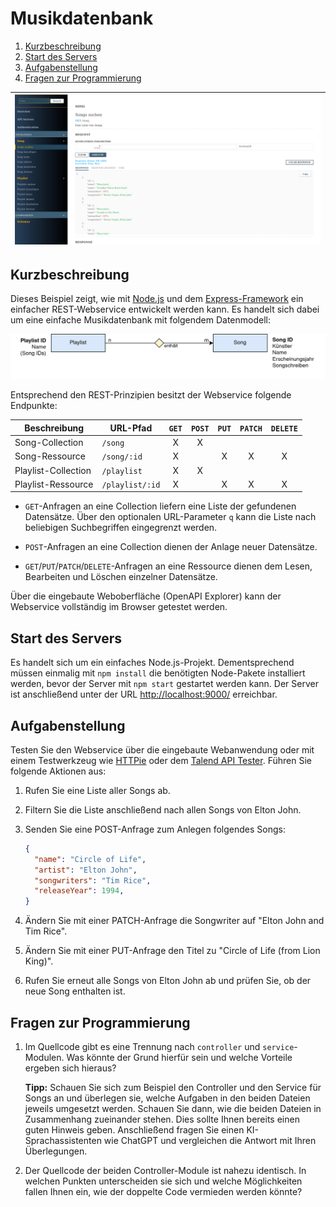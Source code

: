 Musikdatenbank
==============

1. [Kurzbeschreibung](#kurzbeschreibung)
1. [Start des Servers](#start-des-servers)
1. [Aufgabenstellung](#aufgabenstellung)
1. [Fragen zur Programmierung](#fragen-zur-programmierung)

|![Screenshot](screenshot.png)|
|---|

Kurzbeschreibung
----------------

Dieses Beispiel zeigt, wie mit [Node.js](https://nodejs.org/) und dem
[Express-Framework](http://expressjs.com/) ein einfacher REST-Webservice
entwickelt werden kann. Es handelt sich dabei um eine einfache Musikdatenbank
mit folgendem Datenmodell:

![Datenmodell des Webservices](datenmodell.png)

Entsprechend den REST-Prinzipien besitzt der Webservice folgende Endpunkte:

| Beschreibung        |**URL-Pfad**     | `GET` | `POST` | `PUT` | `PATCH` | `DELETE` |
|---------------------|-----------------| :---: | :---:  | :---: | :---:   | :---:    |
| Song-Collection     | `/song`         | X     | X      |       |         |          |
| Song-Ressource      | `/song/:id`     | X     |        | X     | X       | X        |
| Playlist-Collection | `/playlist`     | X     | X      |       |         |          |
| Playlist-Ressource  | `/playlist/:id` | X     |        | X     | X       | X        |

* `GET`-Anfragen an eine Collection liefern eine Liste der gefundenen Datensätze. Über
  den optionalen URL-Parameter `q` kann die Liste nach beliebigen Suchbegriffen
  eingegrenzt werden.

* `POST`-Anfragen an eine Collection dienen der Anlage neuer Datensätze.

* `GET`/`PUT`/`PATCH`/`DELETE`-Anfragen an eine Ressource dienen dem Lesen, Bearbeiten und
  Löschen einzelner Datensätze.

Über die eingebaute Weboberfläche (OpenAPI Explorer) kann der Webservice vollständig
im Browser getestet werden.

Start des Servers
-----------------

Es handelt sich um ein einfaches Node.js-Projekt. Dementsprechend müssen einmalig
mit `npm install` die benötigten Node-Pakete installiert werden, bevor der Server
mit `npm start` gestartet werden kann. Der Server ist anschließend unter der URL
[http://localhost:9000/](http://localhost:9000/) erreichbar.

Aufgabenstellung
----------------

Testen Sie den Webservice über die eingebaute Webanwendung oder mit einem Testwerkzeug
wie [HTTPie](https://httpie.io/) oder dem [Talend API Tester](https://chromewebstore.google.com/detail/talend-api-tester-free-ed/aejoelaoggembcahagimdiliamlcdmfm).
Führen Sie folgende Aktionen aus:

1. Rufen Sie eine Liste aller Songs ab.

1. Filtern Sie die Liste anschließend nach allen Songs von Elton John.

1. Senden Sie eine POST-Anfrage zum Anlegen folgendes Songs:

   ```json
   {
     "name": "Circle of Life",
     "artist": "Elton John",
     "songwriters": "Tim Rice",
     "releaseYear": 1994,
   }
   ```

1. Ändern Sie mit einer PATCH-Anfrage die Songwriter auf "Elton John and Tim Rice".

1. Ändern Sie mit einer PUT-Anfrage den Titel zu "Circle of Life (from Lion King)".

1. Rufen Sie erneut alle Songs von Elton John ab und prüfen Sie, ob der neue Song enthalten ist.

Fragen zur Programmierung
-------------------------

1. Im Quellcode gibt es eine Trennung nach `controller` und `service`-Modulen.
   Was könnte der Grund hierfür sein und welche Vorteile ergeben sich hieraus?

   **Tipp:** Schauen Sie sich zum Beispiel den Controller und den Service für
   Songs an und überlegen sie, welche Aufgaben in den beiden Dateien jeweils
   umgesetzt werden. Schauen Sie dann, wie die beiden Dateien in Zusammenhang
   zueinander stehen. Dies sollte Ihnen bereits einen guten Hinweis geben.
   Anschließend fragen Sie einen KI-Sprachassistenten wie ChatGPT und vergleichen
   die Antwort mit Ihren Überlegungen.

2. Der Quellcode der beiden Controller-Module ist nahezu identisch. In welchen
   Punkten unterscheiden sie sich und welche Möglichkeiten fallen Ihnen ein,
   wie der doppelte Code vermieden werden könnte?